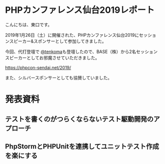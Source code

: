 # PHPカンファレンス仙台2019レポート

こんにちは、東口です。

2019年1月26日（土）に開催された、PHPカンファレンス仙台2019にセッションスピーカー&スポンサーとして参加してきました。

今回、代打登壇で [@tenkoma]()も登壇したので、BASE（株）から2名セッションスピーカーとしてお邪魔させていただきました。

https://phpcon-sendai.net/2019/

また、シルバースポンサーとしても協賛していました。

# 発表資料
## テストを書くのがつらくならないテスト駆動開発のアプローチ

<script async class="speakerdeck-embed" data-id="49e6a85758c24742a6097823c3b4b81f" data-ratio="1.33333333333333" src="//speakerdeck.com/assets/embed.js"></script>

## PhpStormとPHPUnitを連携してユニットテスト作成を楽にする
